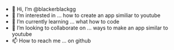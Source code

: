 - 👋 Hi, I’m @blackerblackgg
- 👀 I’m interested in ... how to create an app similiar to youtube
- 🌱 I’m currently learning ... what how to code
- 💞️ I’m looking to collaborate on ... ways to make an app similar to youtube
- 📫 How to reach me ... on github

<!---
blackerblackgg/blackerblackgg is a ✨ special ✨ repository because its `README.md` (this file) appears on your GitHub profile.
You can click the Preview link to take a look at your changes.
--->
